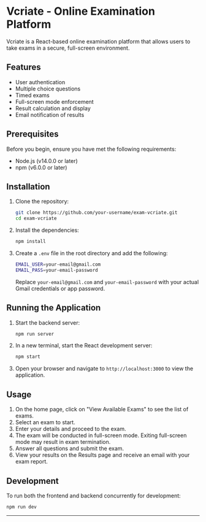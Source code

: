 # Vcriate - Online Examination Platform

Vcriate is a React-based online examination platform that allows users to take exams in a secure, full-screen environment.


## Features

- User authentication
- Multiple choice questions
- Timed exams
- Full-screen mode enforcement
- Result calculation and display
- Email notification of results

## Prerequisites

Before you begin, ensure you have met the following requirements:

- Node.js (v14.0.0 or later)
- npm (v6.0.0 or later)

## Installation

1. Clone the repository:
   ```bash
   git clone https://github.com/your-username/exam-vcriate.git
   cd exam-vcriate
   ```

2. Install the dependencies:
   ```bash
   npm install
   ```

3. Create a `.env` file in the root directory and add the following:
   ```bash
   EMAIL_USER=your-email@gmail.com
   EMAIL_PASS=your-email-password
   ```
   Replace `your-email@gmail.com` and `your-email-password` with your actual Gmail credentials or app password.

## Running the Application

1. Start the backend server:
   ```bash
   npm run server
   ```

2. In a new terminal, start the React development server:
   ```bash
   npm start
   ```

3. Open your browser and navigate to `http://localhost:3000` to view the application.

## Usage

1. On the home page, click on "View Available Exams" to see the list of exams.
2. Select an exam to start.
3. Enter your details and proceed to the exam.
4. The exam will be conducted in full-screen mode. Exiting full-screen mode may result in exam termination.
5. Answer all questions and submit the exam.
6. View your results on the Results page and receive an email with your exam report.

## Development

To run both the frontend and backend concurrently for development:
   ```bash
   npm run dev
   ```
---
